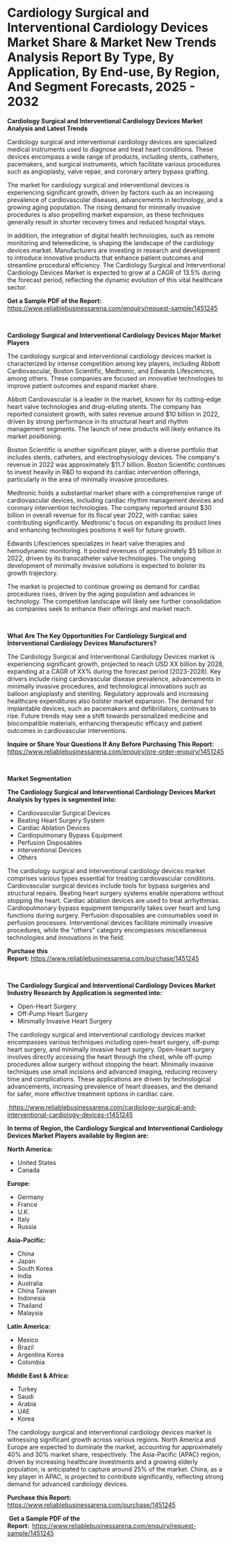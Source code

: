<p><h1>Cardiology Surgical and Interventional Cardiology Devices Market Share & Market New Trends Analysis Report By Type, By Application, By End-use, By Region, And Segment Forecasts, 2025 - 2032</h1></p><p><strong>Cardiology Surgical and Interventional Cardiology Devices Market Analysis and Latest Trends</strong></p>
<p><p>Cardiology surgical and interventional cardiology devices are specialized medical instruments used to diagnose and treat heart conditions. These devices encompass a wide range of products, including stents, catheters, pacemakers, and surgical instruments, which facilitate various procedures such as angioplasty, valve repair, and coronary artery bypass grafting.</p><p>The market for cardiology surgical and interventional devices is experiencing significant growth, driven by factors such as an increasing prevalence of cardiovascular diseases, advancements in technology, and a growing aging population. The rising demand for minimally invasive procedures is also propelling market expansion, as these techniques generally result in shorter recovery times and reduced hospital stays.</p><p>In addition, the integration of digital health technologies, such as remote monitoring and telemedicine, is shaping the landscape of the cardiology devices market. Manufacturers are investing in research and development to introduce innovative products that enhance patient outcomes and streamline procedural efficiency. The Cardiology Surgical and Interventional Cardiology Devices Market is expected to grow at a CAGR of 13.5% during the forecast period, reflecting the dynamic evolution of this vital healthcare sector.</p></p>
<p><strong>Get a Sample PDF of the Report:&nbsp;</strong> <a href="https://www.reliablebusinessarena.com/enquiry/request-sample/1451245?utm_campaign=2532&utm_medium=2&utm_source=Github&utm_content=ia&utm_term=14042025&utm_id=cardiology-surgical-and-interventional-cardiology-devices">https://www.reliablebusinessarena.com/enquiry/request-sample/1451245</a></p>
<p>&nbsp;</p>
<p><strong>Cardiology Surgical and Interventional Cardiology Devices Major Market Players</strong></p>
<p><p>The cardiology surgical and interventional cardiology devices market is characterized by intense competition among key players, including Abbott Cardiovascular, Boston Scientific, Medtronic, and Edwards Lifesciences, among others. These companies are focused on innovative technologies to improve patient outcomes and expand market share.</p><p>Abbott Cardiovascular is a leader in the market, known for its cutting-edge heart valve technologies and drug-eluting stents. The company has reported consistent growth, with sales revenue around $10 billion in 2022, driven by strong performance in its structural heart and rhythm management segments. The launch of new products will likely enhance its market positioning.</p><p>Boston Scientific is another significant player, with a diverse portfolio that includes stents, catheters, and electrophysiology devices. The company's revenue in 2022 was approximately $11.7 billion. Boston Scientific continues to invest heavily in R&D to expand its cardiac intervention offerings, particularly in the area of minimally invasive procedures.</p><p>Medtronic holds a substantial market share with a comprehensive range of cardiovascular devices, including cardiac rhythm management devices and coronary intervention technologies. The company reported around $30 billion in overall revenue for its fiscal year 2022, with cardiac sales contributing significantly. Medtronic's focus on expanding its product lines and enhancing technologies positions it well for future growth.</p><p>Edwards Lifesciences specializes in heart valve therapies and hemodynamic monitoring. It posted revenues of approximately $5 billion in 2022, driven by its transcatheter valve technologies. The ongoing development of minimally invasive solutions is expected to bolster its growth trajectory.</p><p>The market is projected to continue growing as demand for cardiac procedures rises, driven by the aging population and advances in technology. The competitive landscape will likely see further consolidation as companies seek to enhance their offerings and market reach.</p></p>
<p>&nbsp;</p>
<p><strong>What Are The Key Opportunities For Cardiology Surgical and Interventional Cardiology Devices Manufacturers?</strong></p>
<p><p>The Cardiology Surgical and Interventional Cardiology Devices market is experiencing significant growth, projected to reach USD XX billion by 2028, expanding at a CAGR of XX% during the forecast period (2023-2028). Key drivers include rising cardiovascular disease prevalence, advancements in minimally invasive procedures, and technological innovations such as balloon angioplasty and stenting. Regulatory approvals and increasing healthcare expenditures also bolster market expansion. The demand for implantable devices, such as pacemakers and defibrillators, continues to rise. Future trends may see a shift towards personalized medicine and biocompatible materials, enhancing therapeutic efficacy and patient outcomes in cardiovascular interventions.</p></p>
<p><strong>Inquire or Share Your Questions If Any Before Purchasing This Report:</strong> <a href="https://www.reliablebusinessarena.com/enquiry/pre-order-enquiry/1451245?utm_campaign=2532&utm_medium=2&utm_source=Github&utm_content=ia&utm_term=14042025&utm_id=cardiology-surgical-and-interventional-cardiology-devices">https://www.reliablebusinessarena.com/enquiry/pre-order-enquiry/1451245</a></p>
<p>&nbsp;</p>
<p><strong>Market Segmentation</strong></p>
<p><strong>The Cardiology Surgical and Interventional Cardiology Devices Market Analysis by types is segmented into:</strong></p>
<p><ul><li>Cardiovascular Surgical Devices</li><li>Beating Heart Surgery System</li><li>Cardiac Ablation Devices</li><li>Cardiopulmonary Bypass Equipment</li><li>Perfusion Disposables</li><li>Interventional Devices</li><li>Others</li></ul></p>
<p><p>The cardiology surgical and interventional cardiology devices market comprises various types essential for treating cardiovascular conditions. Cardiovascular surgical devices include tools for bypass surgeries and structural repairs. Beating heart surgery systems enable operations without stopping the heart. Cardiac ablation devices are used to treat arrhythmias. Cardiopulmonary bypass equipment temporarily takes over heart and lung functions during surgery. Perfusion disposables are consumables used in perfusion processes. Interventional devices facilitate minimally invasive procedures, while the "others" category encompasses miscellaneous technologies and innovations in the field.</p></p>
<p><strong>Purchase this Report:&nbsp;</strong><a href="https://www.reliablebusinessarena.com/purchase/1451245?utm_campaign=2532&utm_medium=2&utm_source=Github&utm_content=ia&utm_term=14042025&utm_id=cardiology-surgical-and-interventional-cardiology-devices">https://www.reliablebusinessarena.com/purchase/1451245</a></p>
<p>&nbsp;</p>
<p><strong>The Cardiology Surgical and Interventional Cardiology Devices Market Industry Research by Application is segmented into:</strong></p>
<p><ul><li>Open-Heart Surgery</li><li>Off-Pump Heart Surgery</li><li>Minimally Invasive Heart Surgery</li></ul></p>
<p><p>The cardiology surgical and interventional cardiology devices market encompasses various techniques including open-heart surgery, off-pump heart surgery, and minimally invasive heart surgery. Open-heart surgery involves directly accessing the heart through the chest, while off-pump procedures allow surgery without stopping the heart. Minimally invasive techniques use small incisions and advanced imaging, reducing recovery time and complications. These applications are driven by technological advancements, increasing prevalence of heart diseases, and the demand for safer, more effective treatment options in cardiac care.</p></p>
<p><a href="https://www.reliablebusinessarena.com/cardiology-surgical-and-interventional-cardiology-devices-r1451245?utm_campaign=2532&utm_medium=2&utm_source=Github&utm_content=ia&utm_term=14042025&utm_id=cardiology-surgical-and-interventional-cardiology-devices">&nbsp;https://www.reliablebusinessarena.com/cardiology-surgical-and-interventional-cardiology-devices-r1451245</a></p>
<p><strong>In terms of Region, the Cardiology Surgical and Interventional Cardiology Devices Market Players available by Region are:</strong></p>
<p>
    <p> <strong> North America: </strong>
        <ul>
            <li>United States</li>
            <li>Canada</li>
        </ul>
        </p> 
    <p> <strong> Europe: </strong>
        <ul>
            <li>Germany</li>
            <li>France</li>
            <li>U.K.</li>
            <li>Italy</li>
            <li>Russia</li>
        </ul>
        </p> 
    <p> <strong> Asia-Pacific: </strong>
        <ul>
            <li>China</li>
            <li>Japan</li>
            <li>South Korea</li>
            <li>India</li>
            <li>Australia</li>
            <li>China Taiwan</li>
            <li>Indonesia</li>
            <li>Thailand</li>
            <li>Malaysia</li>
        </ul>
        </p> 
    <p> <strong> Latin America: </strong>
        <ul>
            <li>Mexico</li>
            <li>Brazil</li>
            <li>Argentina Korea</li>
            <li>Colombia</li>
        </ul>
        </p> 
    <p> <strong> Middle East & Africa: </strong>
        <ul>
            <li>Turkey</li>
            <li>Saudi</li>
            <li>Arabia</li>
            <li>UAE</li>
            <li>Korea</li>
        </ul>
    </p>
    </p>
<p><p>The cardiology surgical and interventional cardiology devices market is witnessing significant growth across various regions. North America and Europe are expected to dominate the market, accounting for approximately 40% and 30% market share, respectively. The Asia-Pacific (APAC) region, driven by increasing healthcare investments and a growing elderly population, is anticipated to capture around 25% of the market. China, as a key player in APAC, is projected to contribute significantly, reflecting strong demand for advanced cardiology devices.</p></p>
<p><strong>Purchase this Report: </strong><a href="https://www.reliablebusinessarena.com/purchase/1451245?utm_campaign=2532&utm_medium=2&utm_source=Github&utm_content=ia&utm_term=14042025&utm_id=cardiology-surgical-and-interventional-cardiology-devices">https://www.reliablebusinessarena.com/purchase/1451245</a></p>
<p>&nbsp;<strong>Get a Sample PDF of the Report:&nbsp;&nbsp;</strong><a href="https://www.reliablebusinessarena.com/enquiry/request-sample/1451245?utm_campaign=2532&utm_medium=2&utm_source=Github&utm_content=ia&utm_term=14042025&utm_id=cardiology-surgical-and-interventional-cardiology-devices">https://www.reliablebusinessarena.com/enquiry/request-sample/1451245</a></p>
<p><strong></strong></p>
<p><p></p><p></p><p></p></p>